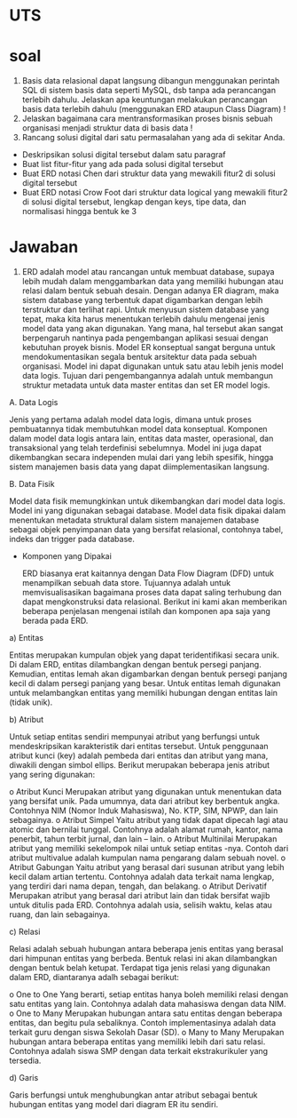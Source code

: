 # UTS

# soal
1. Basis data relasional dapat langsung dibangun menggunakan perintah SQL di sistem basis data seperti MySQL, dsb tanpa ada perancangan terlebih dahulu. Jelaskan apa keuntungan melakukan perancangan basis data terlebih dahulu (menggunakan ERD ataupun Class Diagram) !
2. Jelaskan bagaimana cara mentransformasikan proses bisnis sebuah organisasi menjadi struktur data di basis data !
3. Rancang solusi digital dari satu permasalahan yang ada di sekitar Anda. 
 - Deskripsikan solusi digital tersebut dalam satu paragraf
 - Buat list fitur-fitur yang ada pada solusi digital tersebut
 - Buat ERD notasi Chen dari struktur data yang mewakili fitur2 di solusi digital tersebut
 - Buat ERD notasi Crow Foot dari struktur data logical yang mewakili fitur2 di solusi digital tersebut, lengkap dengan keys, tipe data, dan normalisasi hingga bentuk ke 3

# Jawaban
1. ERD adalah model atau rancangan untuk membuat database, supaya lebih mudah dalam menggambarkan data yang memiliki hubungan atau relasi dalam bentuk sebuah desain. Dengan adanya ER diagram, maka sistem database yang terbentuk dapat digambarkan dengan lebih terstruktur dan terlihat rapi. Untuk menyusun sistem database yang tepat, maka kita harus menentukan terlebih dahulu mengenai jenis model data yang akan digunakan. Yang mana, hal tersebut akan sangat berpengaruh nantinya pada pengembangan aplikasi sesuai dengan kebutuhan proyek bisnis. Model ER konseptual sangat berguna untuk mendokumentasikan segala bentuk arsitektur data pada sebuah organisasi. Model ini dapat digunakan untuk satu atau lebih jenis model data logis. Tujuan dari pengembangannya adalah untuk membangun struktur metadata untuk data master entitas dan set ER model logis.

  A. Data Logis

  Jenis yang pertama adalah model data logis, dimana untuk proses pembuatannya tidak membutuhkan model data konseptual. Komponen dalam model data logis antara lain, entitas data master, operasional, dan transaksional yang telah terdefinisi sebelumnya. Model ini juga dapat dikembangkan secara independen mulai dari yang lebih spesifik, hingga sistem manajemen basis data yang dapat diimplementasikan langsung.

  B. Data Fisik

  Model data fisik memungkinkan untuk dikembangkan dari model data logis. Model ini yang digunakan sebagai database. Model data fisik dipakai dalam menentukan metadata struktural dalam sistem manajemen database sebagai objek penyimpanan data yang bersifat relasional, contohnya tabel, indeks dan trigger pada database.
  
- Komponen yang Dipakai

  ERD biasanya erat kaitannya dengan Data Flow Diagram (DFD) untuk menampilkan sebuah data store. Tujuannya adalah untuk memvisualisasikan bagaimana proses data dapat saling terhubung dan dapat mengkonstruksi data relasional. Berikut ini kami akan memberikan beberapa penjelasan mengenai istilah dan komponen apa saja yang berada pada ERD.
  
a)	Entitas

   Entitas merupakan kumpulan objek yang dapat teridentifikasi secara unik. Di dalam ERD, entitas dilambangkan dengan bentuk persegi panjang. Kemudian, entitas lemah akan digambarkan dengan bentuk persegi panjang kecil di dalam persegi panjang yang besar. Untuk entitas lemah digunakan untuk melambangkan entitas yang memiliki hubungan dengan entitas lain (tidak unik).

b)	Atribut

   Untuk setiap entitas sendiri mempunyai atribut yang berfungsi untuk mendeskripsikan karakteristik dari entitas tersebut. Untuk penggunaan atribut kunci (key) adalah pembeda dari entitas dan atribut yang mana, diwakili dengan simbol ellips. Berikut merupakan beberapa jenis atribut yang sering digunakan:

o	Atribut Kunci
Merupakan atribut yang digunakan untuk menentukan data yang bersifat unik. Pada umumnya, data dari atribut key berbentuk angka. Contohnya NIM (Nomor Induk Mahasiswa), No. KTP, SIM, NPWP, dan lain sebagainya.
o	Atribut Simpel
Yaitu atribut yang tidak dapat dipecah lagi atau atomic dan bernilai tunggal. Contohnya adalah alamat rumah, kantor, nama penerbit, tahun terbit jurnal, dan lain – lain.
o	Atribut Multinilai
Merupakan atribut yang memiliki sekelompok nilai untuk setiap entitas -nya. Contoh dari atribut multivalue adalah kumpulan nama pengarang dalam sebuah novel.
o	Atribut Gabungan
Yaitu atribut yang berasal dari susunan atribut yang lebih kecil dalam artian tertentu. Contohnya adalah data terkait nama lengkap, yang terdiri dari nama depan, tengah, dan belakang.
o	Atribut Derivatif
Merupakan atribut yang berasal dari atribut lain dan tidak bersifat wajib untuk ditulis pada ERD. Contohnya adalah usia, selisih waktu, kelas atau ruang, dan lain sebagainya.

c)	Relasi

   Relasi adalah sebuah hubungan antara beberapa jenis entitas yang berasal dari himpunan entitas yang berbeda. Bentuk relasi ini akan dilambangkan dengan bentuk belah ketupat. Terdapat tiga jenis relasi yang digunakan dalam ERD, diantaranya adalh sebagai berikut:

o	One to One
Yang berarti, setiap entitas hanya boleh memiliki relasi dengan satu entitas yang lain. Contohnya adalah data mahasiswa dengan data NIM.
o	One to Many
Merupakan hubungan antara satu entitas dengan beberapa entitas, dan begitu pula sebaliknya. Contoh implementasinya adalah data terkait guru dengan siswa Sekolah Dasar (SD).
o	Many to Many
Merupakan hubungan antara beberapa entitas yang memiliki lebih dari satu relasi. Contohnya adalah siswa SMP dengan data terkait ekstrakurikuler yang tersedia.

d)	Garis

   Garis berfungsi untuk menghubungkan antar atribut sebagai bentuk hubungan entitas yang model dari diagram ER itu sendiri.
